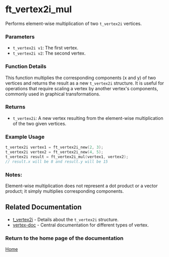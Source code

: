 # ft_vertex2i_mul
Performs element-wise multiplication of two `t_vertex2i` vertices.

### Parameters
- `t_vertex2i v1`: The first vertex.
- `t_vertex2i v2`: The second vertex.

### Function Details
This function multiplies the corresponding components (x and y) of two vertices and returns the result as a new `t_vertex2i` structure. It is useful for operations that require scaling a vertex by another vertex's components, commonly used in graphical transformations.

### Returns
- `t_vertex2i`: A new vertex resulting from the element-wise multiplication of the two given vertices.

### Example Usage
```c
t_vertex2i vertex1 = ft_vertex2i_new(2, 3);
t_vertex2i vertex2 = ft_vertex2i_new(4, 5);
t_vertex2i result = ft_vertex2i_mul(vertex1, vertex2);
// result.x will be 8 and result.y will be 15
```

### Notes:
Element-wise multiplication does not represent a dot product or a vector product; it simply multiplies corresponding components.

## Related Documentation
- [t_vertex2i](./t_vertex2i.md) - Details about the `t_vertex2i` structure.
- [vertex-doc](../vertex-doc.md) - Central documentation for different types of vertex.

### Return to the home page of the documentation
[Home](../../home.md)
